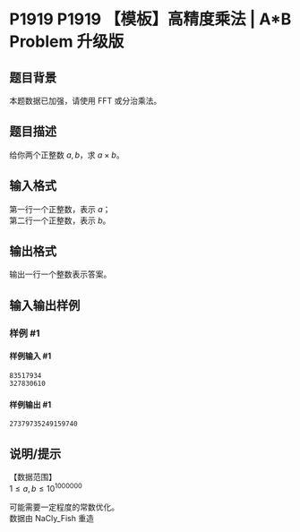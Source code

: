 # P1919 P1919 【模板】高精度乘法 | A*B Problem 升级版

## 题目背景

本题数据已加强，请使用 FFT 或分治乘法。

## 题目描述

给你两个正整数 $a,b$，求 $a \times b$。

## 输入格式

第一行一个正整数，表示 $a$；  
第二行一个正整数，表示 $b$。

## 输出格式

输出一行一个整数表示答案。

## 输入输出样例

### 样例 #1

#### 样例输入 #1

```
83517934
327830610
```

#### 样例输出 #1

```
27379735249159740
```

## 说明/提示

【数据范围】   
$1\le a,b \le 10^{1000000}$

可能需要一定程度的常数优化。  
数据由 NaCly_Fish 重造
